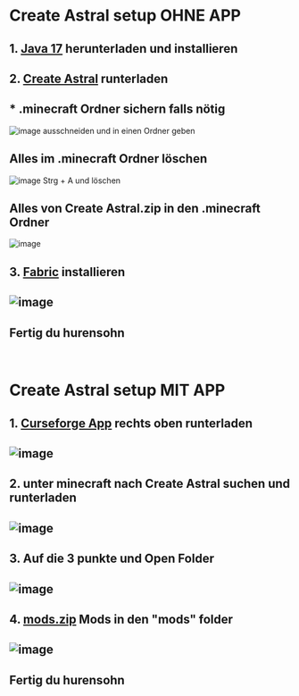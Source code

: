 # Create Astral setup OHNE APP
## **1.** [Java 17](https://download.oracle.com/java/17/archive/jdk-17.0.8_windows-x64_bin.exe) herunterladen und installieren
## **2.** [Create Astral](https://pixeldrain.com/u/dEWjinHY) runterladen
## * .minecraft Ordner sichern falls nötig
![image](https://github.com/Xevalor/Minecraft/assets/133159086/6b3446e6-8784-4f54-9d85-927dc27d5540) ausschneiden und in einen Ordner geben
## Alles im .minecraft Ordner löschen
![image](https://github.com/Xevalor/Minecraft/assets/133159086/2a107c6f-77d6-4377-998a-936ff9cd31fc) Strg + A und löschen
## Alles von Create Astral.zip in den .minecraft Ordner
![image](https://github.com/Xevalor/Minecraft/assets/133159086/86421bc8-7b07-49ca-a5bf-f10035a997f6)
## **3.** [Fabric](https://maven.fabricmc.net/net/fabricmc/fabric-installer/0.11.2/fabric-installer-0.11.2.exe) installieren
## ![image](https://github.com/Xevalor/Minecraft/assets/133159086/d29f8007-79a8-4c39-97b9-67ea74815fb9)
## Fertig du hurensohn
<br />

# Create Astral setup MIT APP
## **1.** [Curseforge App](https://www.curseforge.com/) rechts oben runterladen
## ![image](https://github.com/Xevalor/Minecraft/assets/133159086/7943b5ca-8e60-4fe8-a154-396c59048915)
## **2.** unter minecraft nach Create Astral suchen und runterladen
## ![image](https://github.com/Xevalor/Minecraft/assets/133159086/93680624-0741-408f-a206-8e2d90ccfd83)
## **3.** Auf die 3 punkte und Open Folder
## ![image](https://github.com/Xevalor/Minecraft/assets/133159086/f7e3b3e6-3a83-4c08-8d20-96894b59064a)
## **4.** [mods.zip](https://pixeldrain.com/u/V4XFthCX) Mods in den "mods" folder 
## ![image](https://github.com/Xevalor/Minecraft/assets/133159086/50eddab2-aad3-4616-9cf8-7ae518a0016e)
## Fertig du hurensohn
